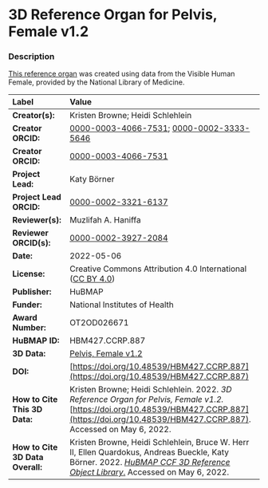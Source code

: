 # 3D Reference Organ for Pelvis, Female v1.2

### Description
[This reference organ](https://humanatlas.io/3d-reference-library) was created using data from the Visible Human Female, provided by the National Library of Medicine.

| Label | Value |
| :------------- |:-------------|
| **Creator(s):** | Kristen Browne; Heidi Schlehlein |
| **Creator ORCID:** | [0000-0003-4066-7531](https://orcid.org/0000-0003-4066-7531); [0000-0002-3333-5646](https://orcid.org/0000-0002-3333-5646)|
| **Creator ORCID:** | [0000-0003-4066-7531](https://orcid.org/0000-0003-4066-7531) |
| **Project Lead:** | Katy B&ouml;rner |
| **Project Lead ORCID:** | [0000-0002-3321-6137](https://orcid.org/0000-0002-3321-6137) |
| **Reviewer(s):** | Muzlifah A. Haniffa | 
| **Reviewer ORCID(s):** |[0000-0002-3927-2084](https://doi.org/10.5072/0000-0002-3927-2084) |
| **Date:** | 2022-05-06 |
| **License:** | Creative Commons Attribution 4.0 International ([CC BY 4.0](https://creativecommons.org/licenses/by/4.0/)) |
| **Publisher:** | HuBMAP |
| **Funder:** | National Institutes of Health |
| **Award Number:** | OT2OD026671 |
| **HuBMAP ID:** | HBM427.CCRP.887 |
| **3D Data:** | [Pelvis, Female v1.2](https://cdn.humanatlas.io/hra-releases/v1.2/models/VH_F_Pelvis.glb) |
| **DOI:** | [https://doi.org/10.48539/HBM427.CCRP.887](https://doi.org/10.48539/HBM427.CCRP.887) |
| **How to Cite This 3D Data:** | Kristen Browne; Heidi Schlehlein. 2022. *3D Reference Organ for Pelvis, Female v1.2.* [https://doi.org/10.48539/HBM427.CCRP.887](https://doi.org/10.48539/HBM427.CCRP.887). Accessed on May 6, 2022. |
| **How to Cite 3D Data Overall:** | Kristen Browne, Heidi Schlehlein, Bruce W. Herr II, Ellen Quardokus, Andreas Bueckle, Katy B&ouml;rner. 2022. [*HuBMAP CCF 3D Reference Object Library*.](https://humanatlas.io/3d-reference-library) Accessed on May 6, 2022. |
